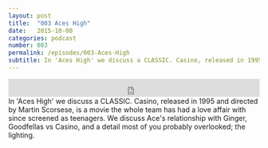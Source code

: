 ```yaml
---
layout: post
title:  "003 Aces High"
date:   2015-10-08
categories: podcast
number: 003
permalink: /episodes/003-Aces-High
subtitle: In 'Aces High' we discuss a CLASSIC. Casino, released in 1995 and directed by Martin Scorsese, is a movie the whole team has had a love affair with since screened as teenagers. We discuss Ace's relationship with Ginger, Goodfellas vs Casino, and a detail most of you probably overlooked; the lighting.
---
```


<iframe frameborder='0' height='36px' scrolling='no' seamless src='https://simplecast.fm/e/18201?style=dark' width='100%'></iframe>

<br>
<span class="episode_text">
In 'Aces High' we discuss a CLASSIC. Casino, released in 1995 and directed by Martin Scorsese, is a movie the whole team has had a love affair with since screened as teenagers. We discuss Ace's relationship with Ginger, Goodfellas vs Casino, and a detail most of you probably overlooked; the lighting.
</span>
<br><br>
